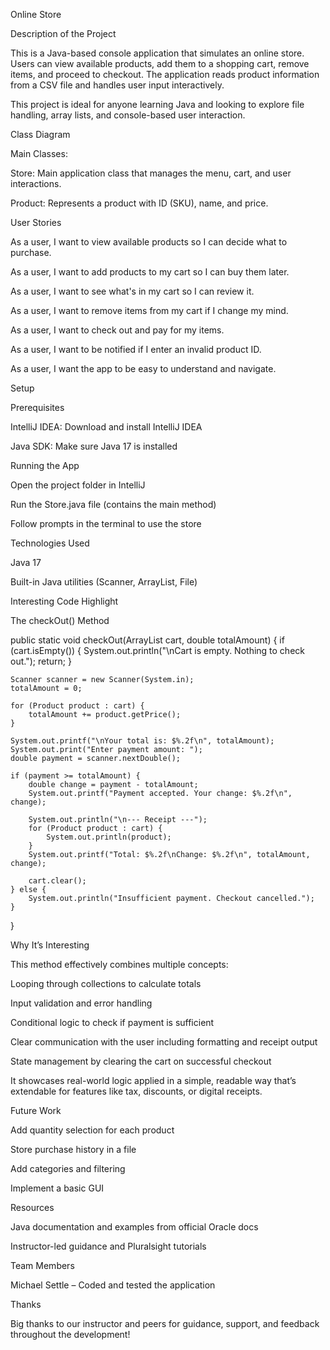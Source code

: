 Online Store

Description of the Project

This is a Java-based console application that simulates an online store. Users can view available products, add them to a shopping cart, remove items, and proceed to checkout. The application reads product information from a CSV file and handles user input interactively.

This project is ideal for anyone learning Java and looking to explore file handling, array lists, and console-based user interaction.

Class Diagram

Main Classes:

Store: Main application class that manages the menu, cart, and user interactions.

Product: Represents a product with ID (SKU), name, and price.

User Stories

As a user, I want to view available products so I can decide what to purchase.

As a user, I want to add products to my cart so I can buy them later.

As a user, I want to see what's in my cart so I can review it.

As a user, I want to remove items from my cart if I change my mind.

As a user, I want to check out and pay for my items.

As a user, I want to be notified if I enter an invalid product ID.

As a user, I want the app to be easy to understand and navigate.

Setup

Prerequisites

IntelliJ IDEA: Download and install IntelliJ IDEA

Java SDK: Make sure Java 17 is installed

Running the App

Open the project folder in IntelliJ

Run the Store.java file (contains the main method)

Follow prompts in the terminal to use the store

Technologies Used

Java 17

Built-in Java utilities (Scanner, ArrayList, File)

Interesting Code Highlight

The checkOut() Method

public static void checkOut(ArrayList<Product> cart, double totalAmount) {
    if (cart.isEmpty()) {
        System.out.println("\nCart is empty. Nothing to check out.");
        return;
    }

    Scanner scanner = new Scanner(System.in);
    totalAmount = 0;

    for (Product product : cart) {
        totalAmount += product.getPrice();
    }

    System.out.printf("\nYour total is: $%.2f\n", totalAmount);
    System.out.print("Enter payment amount: ");
    double payment = scanner.nextDouble();

    if (payment >= totalAmount) {
        double change = payment - totalAmount;
        System.out.printf("Payment accepted. Your change: $%.2f\n", change);

        System.out.println("\n--- Receipt ---");
        for (Product product : cart) {
            System.out.println(product);
        }
        System.out.printf("Total: $%.2f\nChange: $%.2f\n", totalAmount, change);

        cart.clear();
    } else {
        System.out.println("Insufficient payment. Checkout cancelled.");
    }
}

Why It’s Interesting

This method effectively combines multiple concepts:

Looping through collections to calculate totals

Input validation and error handling

Conditional logic to check if payment is sufficient

Clear communication with the user including formatting and receipt output

State management by clearing the cart on successful checkout

It showcases real-world logic applied in a simple, readable way that’s extendable for features like tax, discounts, or digital receipts.

Future Work

Add quantity selection for each product

Store purchase history in a file

Add categories and filtering

Implement a basic GUI 

Resources

Java documentation and examples from official Oracle docs

Instructor-led guidance and Pluralsight tutorials

Team Members

Michael Settle – Coded and tested the application

Thanks

Big thanks to our instructor and peers for guidance, support, and feedback throughout the development!
